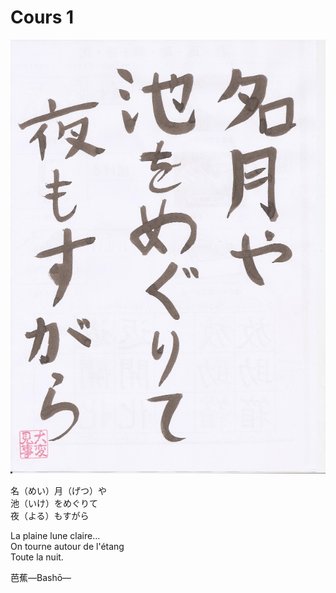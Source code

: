 Cours 1
==========

![Calligraphie1](./Vincent.cours1.jpg)

名（めい）月（げつ）や    
池（いけ）をめぐりて    
夜（よる）もすがら    

La plaine lune claire…     
On tourne autour de l'étang    
Toute la nuit.

芭蕉—Bashō—
